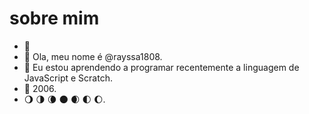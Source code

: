 # sobre mim 

- 🌿
- 👋 Ola, meu nome é @rayssa1808.
- 🌱 Eu estou aprendendo a programar recentemente a linguagem de JavaScript e Scratch.
- 💞️  2006.
- 🌖 🌗 🌘 🌑 🌒 🌓 🌔.

<!---
rayssa1808/rayssa1808 is a ✨ special ✨ repository because its `README.md` (this file) appears on your GitHub profile.
You can click the Preview link to take a look at your changes.
--->
